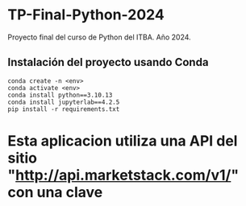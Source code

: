 # TP-Final-Python-2024
Proyecto final del curso de Python del ITBA. Año 2024.
## Instalación del proyecto usando Conda

```
conda create -n <env>
conda activate <env>
conda install python==3.10.13
conda install jupyterlab==4.2.5
pip install -r requirements.txt
```
# Esta aplicacion utiliza una API del sitio "http://api.marketstack.com/v1/" con una clave
